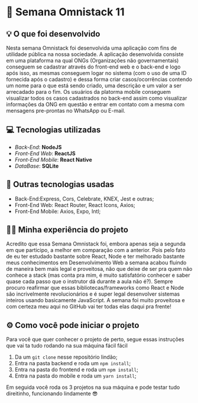 # 🚀 Semana Omnistack 11

## 💡 O que foi desenvolvido
Nesta semana Omnistack foi desenvolvida uma aplicação com fins de utilidade pública na nossa sociedade. A aplicação desenvolvida consiste em uma plataforma na qual ONGs (Organizações não governamentais) conseguem se cadastrar através do front-end web e o back-end e logo após isso, as mesmas conseguem logar no sistema (com o uso de uma ID fornecida após o cadastro) e dessa forma criar casos/ocorrências contendo um nome para o que está sendo criado, uma descrição e um valor a ser arrecadado para o fim. Os usuários da platorma mobile conseguem visualizar todos os casos cadastrados no back-end assim como visualizar informações da ONG em questão e entrar em contato com a mesma com mensagens pre-prontas no WhatsApp ou E-mail.

## 💻 Tecnologias utilizadas
* _Back-End_: **NodeJS**
* _Front-End Web_: **ReactJS**
* _Front-End Mobile_: **React Native**
* _DataBase_: **SQLite**

## 📂 Outras tecnologias usadas
* Back-End:Express, Cors, Celebrate, KNEX, Jest e outras;
* Front-End Web: React Router, React Icons, Axios;
* Front-End Mobile: Axios, Expo, Intl;

## 👨‍💻 Minha experiência do projeto
Acredito que essa Semana Omnistack foi, embora apenas seja a segunda em que participo, a melhor em comparação com a anterior. Pois pelo fato de eu ter estudado bastante sobre React, Node e ter melhorado bastante meus conhecimentos em Desenvolvimento Web a semana acabou fluindo de maneira bem mais legal e proveitosa, não que deixe de ser pra quem não conhece a stack (mas conta pra mim, é muito satisfatório conhecer e saber quase cada passo que o instrutor dá durante a aula não é?). Sempre procuro reafirmar que essas bibliotecas/frameworks como React e Node são incrivelmente revolucionários e é super legal desenvolver sistemas inteiros usando basicamente JavaScript. A semana foi muito proveitosa e com certeza meu aqui no GitHub vai ter todas elas daqui pra frente! 

## ⚙ Como você pode iniciar o projeto
Para você que quer conhecer o projeto de perto, segue essas instruções que vai ta tudo rodando na sua máquina fácil fácil
1. Da um ```git clone``` nesse repositório lindão;
2. Entra na pasta backend e roda um ```npm install```;
3. Entra na pasta do frontend e roda um ```npm install```;
4. Entra na pasta do mobile e roda um ```yarn install```;

Em seguida você roda os 3 projetos na sua máquina e pode testar tudo direitinho, funcionando lindamente 😎
